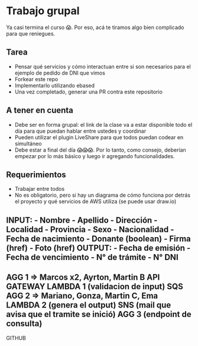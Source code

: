 # Trabajo grupal
Ya casi termina el curso 😱. Por eso, acá te tiramos algo bien complicado para que reniegues.

## Tarea
- Pensar qué servicios y cómo interactuan entre si son necesarios para el ejemplo de pedido de DNI que vimos
- Forkear este repo
- Implementarlo utilizando ebased
- Una vez completado, generar una PR contra este repositorio

## A tener en cuenta
- Debe ser en forma grupal: el link de la clase va a estar disponible todo el día para que puedan hablar entre ustedes y coordinar
- Pueden utilizar el plugin LiveShare para que todos puedan codear en simultáneo
- Debe estar a final del día 😱😱😱. Por lo tanto, como consejo, deberían empezar por lo más básico y luego ir agregando funcionalidades.

## Requerimientos
- Trabajar entre todos
- No es obligatorio, pero si hay un diagrama de cómo funciona por detrás el proyecto y qué servicios de AWS utiliza (se puede usar draw.io)

INPUT:
	- Nombre
	- Apellido
	- Dirección
	- Localidad
	- Provincia
	- Sexo
	- Nacionalidad
	- Fecha de nacimiento
	- Donante (boolean)
	- Firma (href)
	- Foto (href)
OUTPUT:
	- Fecha de emisión
	- Fecha de vencimiento
	- N° de trámite
	- N° DNI
-------------------------------------------
AGG 1 => Marcos x2, Ayrton, Martin B
	API GATEWAY 
	LAMBDA 1 (validacion de input) 
	SQS 
AGG 2 => Mariano, Gonza, Martin C, Ema
	LAMBDA 2 (genera el output) 
	SNS (mail que avisa que el tramite se inició)
AGG 3
	(endpoint de consulta)
-------------------------------------------
GITHUB











